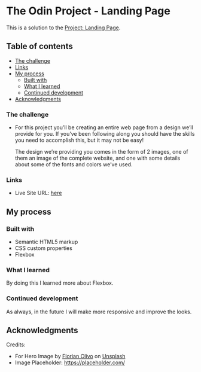 
# The Odin Project - Landing Page

This is a solution to the [Project: Landing Page](https://www.theodinproject.com/paths/foundations/courses/foundations/lessons/landing-page).

## Table of contents

  - [The challenge](#the-challenge)
  - [Links](#links)
- [My process](#my-process)
  - [Built with](#built-with)
  - [What I learned](#what-i-learned)
  - [Continued development](#continued-development)
- [Acknowledgments](#acknowledgments)
### The challenge

  - For this project you’ll be creating an entire web page from a design we’ll provide for you. If you’ve been following along you should have the skills you need to accomplish this, but it may not be easy!

    The design we’re providing you comes in the form of 2 images, one of them an image of the complete website, and one with some details about some of the fonts and colors we’ve used.
    
### Links

- Live Site URL: [here](https://ted-dino.github.io/The-Odin-Project/landing-page/)

## My process

### Built with

- Semantic HTML5 markup
- CSS custom properties
- Flexbox

### What I learned

By doing this I learned more about Flexbox.

### Continued development

As always, in the future I will make more responsive and improve the looks.

## Acknowledgments

Credits: 
 - For Hero Image by <a href="https://unsplash.com/@florianolv?utm_source=unsplash&utm_medium=referral&utm_content=creditCopyText">Florian Olivo</a> on <a href="https://unsplash.com/s/photos/html-code?utm_source=unsplash&utm_medium=referral&utm_content=creditCopyText">Unsplash</a>
 - Image Placeholder: https://placeholder.com/  
